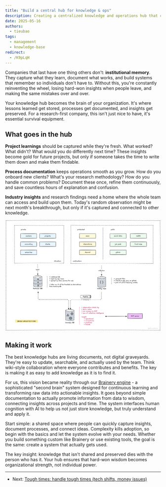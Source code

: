 ```yaml
---
title: "Build a central hub for knowledge & ops"
description: Creating a centralized knowledge and operations hub that captures institutional memory and streamlines processes. Learn how to build systems that preserve wisdom and accelerate decision-making.
date: 2025-05-16
authors:
  - tieubao
tags:
  - management
  - knowledge-base
redirect:
  - /K9pLqH
---
```


Companies that last have one thing others don't: **institutional memory**. They capture what they learn, document what works, and build systems that remember so individuals don't have to. Without this, you're constantly reinventing the wheel, losing hard-won insights when people leave, and making the same mistakes over and over.

Your knowledge hub becomes the brain of your organization. It's where lessons learned get stored, processes get documented, and insights get preserved. For a research-first company, this isn't just nice to have, it's essential survival equipment.

## What goes in the hub

**Project learnings** should be captured while they're fresh. What worked? What didn't? What would you do differently next time? These insights become gold for future projects, but only if someone takes the time to write them down and make them findable.

**Process documentation** keeps operations smooth as you grow. How do you onboard new clients? What's your research methodology? How do you handle common problems? Document these once, refine them continuously, and save countless hours of explanation and confusion.

**Industry insights** and research findings need a home where the whole team can access and build upon them. Today's random observation might be next month's breakthrough, but only if it's captured and connected to other knowledge.

![](assets/brainery-architecture.png)

## Making it work

The best knowledge hubs are living documents, not digital graveyards. They're easy to update, searchable, and actually used by the team. Think wiki-style collaboration where everyone contributes and benefits. The key is making it as easy to add knowledge as it is to find it.

For us, this vision became reality through our [Brainery engine](/brainery) - a sophisticated "second brain" system designed for continuous learning and transforming raw data into actionable insights. It goes beyond simple documentation to actually promote information from data to wisdom, connecting insights across projects and time. The system interfaces human cognition with AI to help us not just store knowledge, but truly understand and apply it.

Start simple: a shared space where people can quickly capture insights, document processes, and connect ideas. Complexity kills adoption, so begin with the basics and let the system evolve with your needs. Whether you build something custom like Brainery or use existing tools, the goal is the same: create a system that actually gets used.

The key insight: knowledge that isn't shared and preserved dies with the person who has it. Your hub ensures that hard-won wisdom becomes organizational strength, not individual power.

---

- Next: [Tough times: handle tough times (tech shifts, money issues)](tough-times.md)
